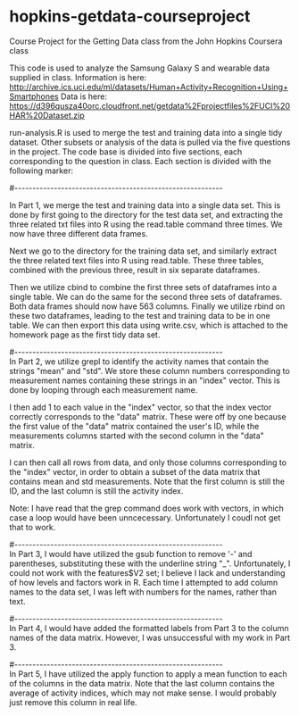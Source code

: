 hopkins-getdata-courseproject
=============================

Course Project for the Getting Data class from the John Hopkins Coursera class

This code is used to analyze the Samsung Galaxy S and wearable data supplied in class.
Information is here:
http://archive.ics.uci.edu/ml/datasets/Human+Activity+Recognition+Using+Smartphones
Data is here:
https://d396qusza40orc.cloudfront.net/getdata%2Fprojectfiles%2FUCI%20HAR%20Dataset.zip 

run-analysis.R is used to merge the test and training data into a single tidy dataset. Other subsets or analysis of the data is pulled via the five questions in the project. The code base is divided into five sections, each corresponding to the question in class. Each section is divided with the following marker:

#----------------------------------------------------------        

In Part 1, we merge the test and training data into a single data set. This is done by first going to the directory for the test data set, and extracting the three related txt files into R using the read.table command three times. We now have three different data frames.

Next we go to the directory for the training data set, and similarly extract the three related text files into R using read.table. These three tables, combined with the previous three, result in six separate dataframes. 

Then we utilize cbind to combine the first three sets of dataframes into a single table.
We can do the same for the second three sets of dataframes. Both data frames should now have 563 columns.
Finally we utilize rbind on these two dataframes, leading to the test and training data to be in one table. We can then export this data using write.csv, which is attached to the homework page as the first tidy data set.

#----------------------------------------------------------        
In Part 2, we utilize grepl to identify the activity names that contain the strings "mean" and "std". We store these column numbers corresponding to measurement names containing these strings in an "index" vector. This is done by looping through each measurement name.

I then add 1 to each value in the "index" vector, so that the index vector correctly corresponds to the "data" matrix. These were off by one because the first value of the "data" matrix contained the user's ID, while the measurements columns started with the second column in the "data" matrix.

I can then call all rows from data, and only those columns corresponding to the "index" vector, in order to obtain a subset of the data matrix that contains mean and std measurements. Note that the first column is still the ID, and the last column is still the activity index.

Note: I have read that the grep command does work with vectors, in which case a loop would have been unncecessary. Unfortunately I coudl not get that to work.

#----------------------------------------------------------        
In Part 3, I would have utilized the gsub function to remove '-' and parentheses, substituting these with the underline string "_". Unfortunately, I could not work with the features$V2 set; I believe I lack and understanding of how levels and factors work in R. Each time I attempted to add column names to the data set, I was left with numbers for the names, rather than text.

#----------------------------------------------------------        
In Part 4, I would have added the formatted labels from Part 3 to the column names of the data matrix. However, I was unsuccessful with my work in Part 3.

#----------------------------------------------------------        
In Part 5, I have utilized the apply function to apply a mean function to each of the columns in the data matrix. Note that the last column contains the average of activity indices, which may not make sense. I would probably just remove this column in real life.

